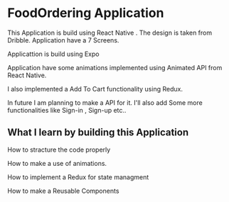 # FoodOrdering Application 

 This Application is build using React Native . The design is taken from Dribble. Application have a 7 Screens.
 
 
 Applicattion is build using Expo


 Application have some animations implemented using Animated API from React Native.


 I also implemented a Add To Cart functionality using Redux.


 In future I am planning to make a API for it. I'll also add Some more functionalities like Sign-in , Sign-up etc..


## What I learn by building this Application

How to stracture the code properly

How to make a use of animations.

How to implement a Redux for state managment

How to make a Reusable Components 

